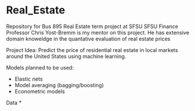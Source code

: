 # Real_Estate
Repository for Bus 895 Real Estate term project at SFSU
SFSU Finance Professor Chris Yost-Bremm is my mentor on this project. He has extensive domain knoweldge in the quantative evaluation of real estate prices

Project Idea:
Predict the price of residential real estate in local markets around the United States using machine learning.

Models planned to be used:
* Elastic nets
* Model averaging (bagging/boosting)
* Econometric models

Data
* 



